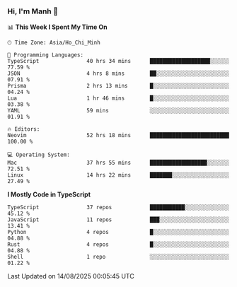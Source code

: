 ### Hi, I'm Manh 👋

<!--START_SECTION:waka-->
📊 **This Week I Spent My Time On** 

```text
🕑︎ Time Zone: Asia/Ho_Chi_Minh

💬 Programming Languages: 
TypeScript               40 hrs 34 mins      ███████████████████░░░░░░   77.59 % 
JSON                     4 hrs 8 mins        ██░░░░░░░░░░░░░░░░░░░░░░░   07.91 % 
Prisma                   2 hrs 13 mins       █░░░░░░░░░░░░░░░░░░░░░░░░   04.24 % 
Lua                      1 hr 46 mins        █░░░░░░░░░░░░░░░░░░░░░░░░   03.38 % 
YAML                     59 mins             ░░░░░░░░░░░░░░░░░░░░░░░░░   01.91 % 

🔥 Editors: 
Neovim                   52 hrs 18 mins      █████████████████████████   100.00 % 

💻 Operating System: 
Mac                      37 hrs 55 mins      ██████████████████░░░░░░░   72.51 % 
Linux                    14 hrs 22 mins      ███████░░░░░░░░░░░░░░░░░░   27.49 % 
```

**I Mostly Code in TypeScript** 

```text
TypeScript               37 repos            ███████████░░░░░░░░░░░░░░   45.12 % 
JavaScript               11 repos            ███░░░░░░░░░░░░░░░░░░░░░░   13.41 % 
Python                   4 repos             █░░░░░░░░░░░░░░░░░░░░░░░░   04.88 % 
Rust                     4 repos             █░░░░░░░░░░░░░░░░░░░░░░░░   04.88 % 
Shell                    1 repo              ░░░░░░░░░░░░░░░░░░░░░░░░░   01.22 % 
```




 Last Updated on 14/08/2025 00:05:45 UTC
<!--END_SECTION:waka-->
